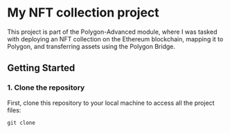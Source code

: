 # My NFT collection project
This project is part of the Polygon-Advanced module, where I was tasked with deploying an NFT collection on the Ethereum blockchain, mapping it to Polygon, and transferring assets using the Polygon Bridge.
## Getting Started
### 1. Clone the repository
First, clone this repository to your local machine to access all the project files:
```
git clone 








